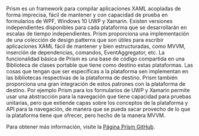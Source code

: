 ﻿Prism es un framework para compilar aplicaciones XAML acopladas de forma imprecisa, fácil de mantener y con capacidad de prueba en formularios de WPF, Windows 10 UWP y Xamarin. Existen versiones independientes disponibles para cada plataforma que se desarrollarán en escalas de tiempo independientes. Prism proporciona una implementación de una colección de design patterns que son útiles para escribir aplicaciones XAML fácil de mantener y bien estructuradas, como MVVM, inserción de dependencias, comandos, EventAggregator, etc. La funcionalidad básica de Prism es una base de código compartida en una Biblioteca de clases portable que tiene como destino estas plataformas. Las cosas que tengan que ser específicas a la plataforma sen implementan en las bibliotecas respectivas de la plataforma de destino. Prism también proporciona una gran integración de estos patrones con la plataforma de destino. Por ejemplo Prism para los formularios de UWP y Xamarin permite usar una abstracción para la navegación que tiene capacidad para pruebas unitarias, pero que extiende capas sobre los conceptos de la plataforma y API para la navegación, de manera que se pueda sacar provecho de lo que la plataforma tiene que ofrecer, pero hecho de la manera MVVM.

Para obtener más información, visite la [Página Prism GitHub](https://github.com/PrismLibrary/Prism).
